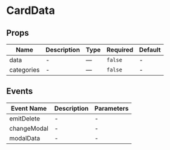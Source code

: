 # CardData

## Props

<!-- @vuese:CardData:props:start -->
|Name|Description|Type|Required|Default|
|---|---|---|---|---|
|data|-|—|`false`|-|
|categories|-|—|`false`|-|

<!-- @vuese:CardData:props:end -->


## Events

<!-- @vuese:CardData:events:start -->
|Event Name|Description|Parameters|
|---|---|---|
|emitDelete|-|-|
|changeModal|-|-|
|modalData|-|-|

<!-- @vuese:CardData:events:end -->



